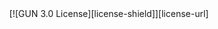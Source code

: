 <div align="center">
[![GUN 3.0 License][license-shield]][license-url]
</div>


[license-shield]: https://img.shields.io/github/license/Ming119/bingX-connector-python
[license-url]: https://www.gnu.org/licenses/gpl-3.0.en.html